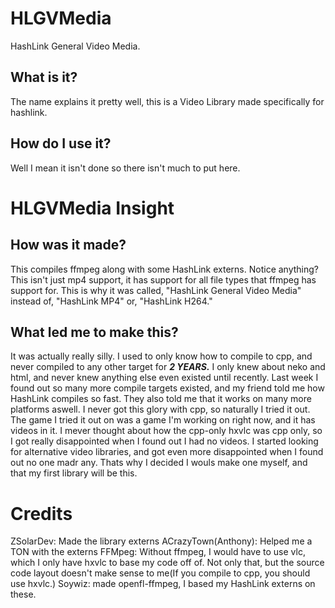 # HLGVMedia
HashLink General Video Media.

## What is it?
The name explains it pretty well, this is a Video Library made specifically for hashlink.

## How do I use it?
Well I mean it isn't done so there isn't much to put here.

# HLGVMedia Insight
## How was it made?
This compiles ffmpeg along with some HashLink externs. Notice anything? This isn't just mp4 support, it has support for all file types that ffmpeg has support for. This is why it was called, "HashLink General Video Media" instead of, "HashLink MP4" or, "HashLink H264."

## What led me to make this?
It was actually really silly. I used to only know how to compile to cpp, and never compiled to any other target for ***2 YEARS.*** I only knew about neko and html, and never knew anything else even existed until recently. Last week I found out so many more compile targets existed, and my friend told me how HashLink compiles so fast. They also told me that it works on many more platforms aswell. I never got this glory with cpp, so naturally I tried it out. The game I tried it out on was a game I'm working on right now, and it has videos in it. I mever thought about how the cpp-only hxvlc was cpp only, so I got really disappointed when I found out I had no videos. I started looking for alternative video libraries, and got even more disappointed when I found out no one madr any. Thats why I decided I wouls make one myself, and that my first library will be this.

# Credits
ZSolarDev: Made the library externs
ACrazyTown(Anthony): Helped me a TON with the externs
FFMpeg: Without ffmpeg, I would have to use vlc, which I only have hxvlc to base my code off of. Not only that, but the source code layout doesn't make sense to me(If you compile to cpp, you should use hxvlc.)
Soywiz: made openfl-ffmpeg, I based my HashLink externs on these.
